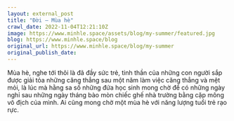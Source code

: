 ```yaml
---
layout: external_post
title: "Đời — Mùa hè"
crawl_date: 2022-11-04T12:21:10Z
image: https://www.minhle.space/assets/blog/my-summer/featured.jpg
blog: https://www.minhle.space/blog
original_url: https://www.minhle.space/blog/my-summer
original_publish_date: 
---
```


Mùa hè, nghe tới thôi là đã đầy sức trẻ, tinh thần của những con người sắp được giải tỏa những căng thẳng sau một năm làm việc căng thẳng và mệt mỏi, là lúc mà hằng sa số những đứa học sinh mong chờ để có những ngày nghỉ sau những ngày tháng bào mòn chiếc ghế nhà trường bằng cặp mông vô địch của mình. Ai cũng mong chờ một mùa hè với năng lượng tuổi trẻ rạo rực.